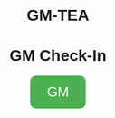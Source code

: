 # GM-TEA
<!DOCTYPE html>
<html lang="en">
<head>
  <meta charset="UTF-8">
  <title>GM Check-In</title>
  <style>
    body {
      font-family: Arial, sans-serif;
      text-align: center;
      margin-top: 100px;
    }
    button {
      font-size: 24px;
      padding: 15px 30px;
      border-radius: 10px;
      background-color: #4CAF50;
      color: white;
      border: none;
      cursor: pointer;
    }
    p {
      font-size: 18px;
      margin-top: 20px;
    }
  </style>
</head>
<body>
  <h1>GM Check-In</h1>
  <button onclick="checkIn()">GM</button>
  <p id="lastCheck"></p>
  <p id="streakDisplay"></p>

  <script>
    const lastCheckKey = "lastCheckIn";
    const streakKey = "gmStreak";

    function formatDate(d) {
      return d.toISOString().split('T')[0];
    }

    function checkIn() {
      const today = new Date();
      const todayStr = formatDate(today);
      const last = localStorage.getItem(lastCheckKey);
      let streak = parseInt(localStorage.getItem(streakKey)) || 0;

      if (last !== todayStr) {
        // Check if yesterday
        if (last === formatDate(new Date(today.setDate(today.getDate() - 1)))) {
          streak += 1;
        } else {
          streak = 1;
        }
        localStorage.setItem(lastCheckKey, todayStr);
        localStorage.setItem(streakKey, streak);
      }

      updateDisplay();
    }

    function updateDisplay() {
      const last = localStorage.getItem(lastCheckKey);
      const streak = localStorage.getItem(streakKey) || 0;

      document.getElementById("lastCheck").innerText = last
        ? "Last check-in: " + last
        : "No check-in yet.";
      document.getElementById("streakDisplay").innerText = "Streak: " + streak + " day(s)";
  

    updateDisplay();
  </script>
</body>
</html>
<start></start>
